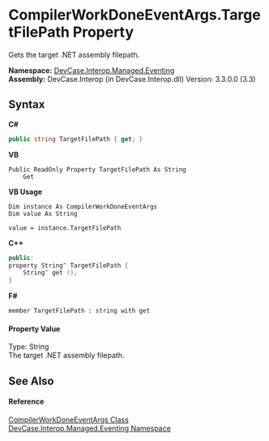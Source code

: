 # CompilerWorkDoneEventArgs.TargetFilePath Property 
 

Gets the target .NET assembly filepath.

**Namespace:**&nbsp;<a href="N_DevCase_Interop_Managed_Eventing">DevCase.Interop.Managed.Eventing</a><br />**Assembly:**&nbsp;DevCase.Interop (in DevCase.Interop.dll) Version: 3.3.0.0 (3.3)

## Syntax

**C#**<br />
``` C#
public string TargetFilePath { get; }
```

**VB**<br />
``` VB
Public ReadOnly Property TargetFilePath As String
	Get
```

**VB Usage**<br />
``` VB Usage
Dim instance As CompilerWorkDoneEventArgs
Dim value As String

value = instance.TargetFilePath

```

**C++**<br />
``` C++
public:
property String^ TargetFilePath {
	String^ get ();
}
```

**F#**<br />
``` F#
member TargetFilePath : string with get

```


#### Property Value
Type: String<br />The target .NET assembly filepath.

## See Also


#### Reference
<a href="T_DevCase_Interop_Managed_Eventing_CompilerWorkDoneEventArgs">CompilerWorkDoneEventArgs Class</a><br /><a href="N_DevCase_Interop_Managed_Eventing">DevCase.Interop.Managed.Eventing Namespace</a><br />